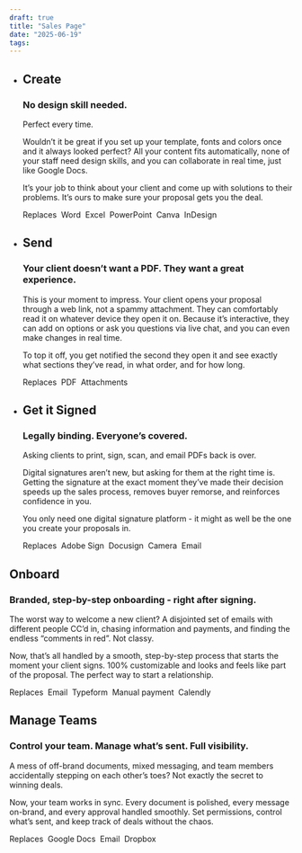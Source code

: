 ```yaml
---
draft: true
title: "Sales Page"
date: "2025-06-19"
tags: 
---
```


- ## Create
    
    ### No design skill needed.  
    Perfect every time.
    
    Wouldn’t it be great if you set up your template, fonts and colors once and it always looked perfect? All your content fits automatically, none of your staff need design skills, and you can collaborate in real time, just like Google Docs.
    
    It’s your job to think about your client and come up with solutions to their problems. It’s ours to make sure your proposal gets you the deal.
    
    Replaces  Word  Excel  PowerPoint  Canva  InDesign

- ## Send
    
    ### Your client doesn’t want a PDF. They want a great experience.
    
    This is your moment to impress. Your client opens your proposal through a web link, not a spammy attachment. They can comfortably read it on whatever device they open it on. Because it’s interactive, they can add on options or ask you questions via live chat, and you can even make changes in real time.
    
    To top it off, you get notified the second they open it and see exactly what sections they’ve read, in what order, and for how long.
    
    Replaces  PDF  Attachments

- ## Get it Signed
    
    ### Legally binding. Everyone’s covered.
    
    Asking clients to print, sign, scan, and email PDFs back is over.
    
    Digital signatures aren’t new, but asking for them at the right time is. Getting the signature at the exact moment they’ve made their decision speeds up the sales process, removes buyer remorse, and reinforces confidence in you.
    
    You only need one digital signature platform - it might as well be the one you create your proposals in.
    
    Replaces  Adobe Sign  Docusign  Camera  Email

## Onboard

### Branded, step-by-step onboarding - right after signing.

The worst way to welcome a new client? A disjointed set of emails with different people CC’d in, chasing information and payments, and finding the endless “comments in red”. Not classy.

Now, that’s all handled by a smooth, step-by-step process that starts the moment your client signs. 100% customizable and looks and feels like part of the proposal. The perfect way to start a relationship.

Replaces  Email  Typeform  Manual payment  Calendly

## Manage Teams

### Control your team. Manage what’s sent. Full visibility.

A mess of off-brand documents, mixed messaging, and team members accidentally stepping on each other’s toes? Not exactly the secret to winning deals.

Now, your team works in sync. Every document is polished, every message on-brand, and every approval handled smoothly. Set permissions, control what’s sent, and keep track of deals without the chaos.

Replaces  Google Docs  Email  Dropbox